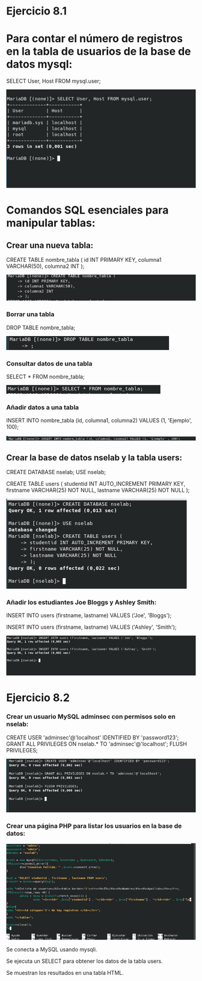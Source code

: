 # Ejercicio 8.1

# Para contar el número de registros en la tabla de usuarios de la base de datos mysql:

SELECT User, Host FROM mysql.user;

![1](1.jpg)

# Comandos SQL esenciales para manipular tablas:

## Crear una nueva tabla:

CREATE TABLE nombre_tabla (
    id INT PRIMARY KEY,
    columna1 VARCHAR(50),
    columna2 INT
);

![2](2.jpg)

### Borrar una tabla

DROP TABLE nombre_tabla;

![3](3.jpg)

### Consultar datos de una tabla

SELECT * FROM nombre_tabla;

![4](4.jpg)

### Añadir datos a una tabla

INSERT INTO nombre_tabla (id, columna1, columna2) VALUES (1, 'Ejemplo', 100);

![5](5.jpg)

## Crear la base de datos nselab y la tabla users:

CREATE DATABASE nselab;
USE nselab;

CREATE TABLE users (
    studentid INT AUTO_INCREMENT PRIMARY KEY,
    firstname VARCHAR(25) NOT NULL,
    lastname VARCHAR(25) NOT NULL
);

![6](6.jpg)

### Añadir los estudiantes Joe Bloggs y Ashley Smith:

INSERT INTO users (firstname, lastname) VALUES ('Joe', 'Bloggs');

INSERT INTO users (firstname, lastname) VALUES ('Ashley', 'Smith');

![7](7.jpg)

# Ejercicio 8.2

### Crear un usuario MySQL adminsec con permisos solo en nselab:

CREATE USER 'adminsec'@'localhost' IDENTIFIED BY 'password123';
GRANT ALL PRIVILEGES ON nselab.* TO 'adminsec'@'localhost';
FLUSH PRIVILEGES;

![8](8.jpg)

### Crear una página PHP para listar los usuarios en la base de datos:

![9](9.jpg)

Se conecta a MySQL usando mysqli.

Se ejecuta un SELECT para obtener los datos de la tabla users.

Se muestran los resultados en una tabla HTML.
